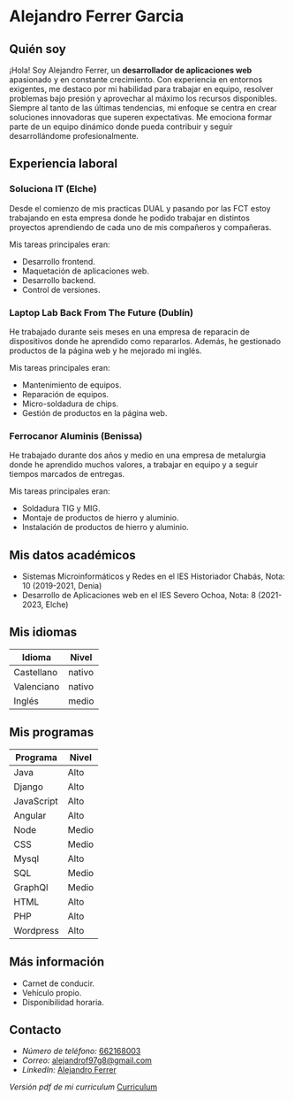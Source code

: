 # Alejandro Ferrer Garcia

## Quién soy

¡Hola! Soy Alejandro Ferrer, un **desarrollador de aplicaciones web** apasionado y en constante crecimiento. Con experiencia en entornos exigentes, me destaco por mi habilidad para trabajar en equipo, resolver problemas bajo presión y aprovechar al máximo los recursos disponibles. Siempre al tanto de las últimas tendencias, mi enfoque se centra en crear soluciones innovadoras que superen expectativas. Me emociona formar parte de un equipo dinámico donde pueda contribuir y seguir desarrollándome profesionalmente.


## Experiencia laboral

### Soluciona IT (Elche)

Desde el comienzo de mis practicas DUAL y pasando por las FCT estoy trabajando en esta empresa donde he podido trabajar en distintos proyectos aprendiendo de cada uno de mis compañeros y compañeras.

Mis tareas principales eran:

* Desarrollo frontend.
* Maquetación de aplicaciones web.
* Desarrollo backend.
* Control de versiones.

### Laptop Lab Back From The Future (Dublín)

He trabajado durante seis meses en una empresa de reparacin de dispositivos donde he aprendido como repararlos. Además, he gestionado productos de la página web y he mejorado mi inglés.

Mis tareas principales eran:

* Mantenimiento de equipos.
* Reparación de equipos.
* Micro-soldadura de chips.
* Gestión de productos en la página web.

### Ferrocanor Aluminis (Benissa)

He trabajado durante dos años y medio en una empresa de metalurgia donde he aprendido muchos valores, a trabajar en equipo y a seguir tiempos marcados de entregas.

Mis tareas principales eran:

* Soldadura TIG y MIG.
* Montaje de productos de hierro y aluminio.
* Instalación de productos de hierro y aluminio.


## Mis datos académicos

* Sistemas Microinformáticos y Redes en el IES Historiador Chabás, Nota: 10 (2019-2021, Denia) 
* Desarrollo de Aplicaciones web en el IES Severo Ochoa, Nota: 8 (2021-2023, Elche)


## Mis idiomas

| Idioma | Nivel |
| --- | --- |
|Castellano| nativo |
| Valenciano| nativo |
|Inglés| medio |


## Mis programas

|Programa|Nivel|
| --- | --- |
|Java|Alto|
|Django|Alto|
|JavaScript|Alto|
|Angular|Alto|
|Node|Medio|
|CSS|Medio|
|Mysql|Alto|
|SQL|Medio|
|GraphQl|Medio|
|HTML|Alto|
|PHP|Alto|
|Wordpress|Alto|

## Más información

* Carnet de conducir.
* Vehículo propio.
* Disponibilidad horaria.

## Contacto


* *Número de teléfono:* [662168003](tel:+34662168003)
* *Correo:* [alejandrof97g8@gmail.com](mailto:alejandrof97g8@gmail.com)
* *LinkedIn:* [Alejandro Ferrer](https://www.linkedin.com/in/a-ferrer/)


*Versión pdf de mi curriculum* [Curriculum](mi-curriculum.pdf)
